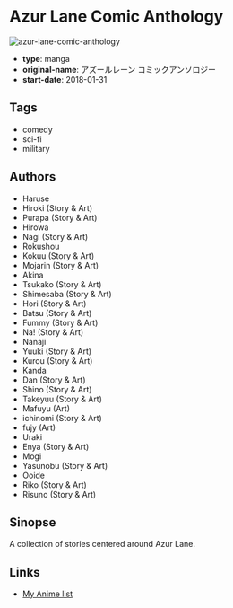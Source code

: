 # Azur Lane Comic Anthology

![azur-lane-comic-anthology](https://cdn.myanimelist.net/images/manga/1/235438.jpg)

-   **type**: manga
-   **original-name**: アズールレーン コミックアンソロジー
-   **start-date**: 2018-01-31

## Tags

-   comedy
-   sci-fi
-   military

## Authors

-   Haruse
-   Hiroki (Story & Art)
-   Purapa (Story & Art)
-   Hirowa
-   Nagi (Story & Art)
-   Rokushou
-   Kokuu (Story & Art)
-   Mojarin (Story & Art)
-   Akina
-   Tsukako (Story & Art)
-   Shimesaba (Story & Art)
-   Hori (Story & Art)
-   Batsu (Story & Art)
-   Fummy (Story & Art)
-   Na! (Story & Art)
-   Nanaji
-   Yuuki (Story & Art)
-   Kurou (Story & Art)
-   Kanda
-   Dan (Story & Art)
-   Shino (Story & Art)
-   Takeyuu (Story & Art)
-   Mafuyu (Art)
-   ichinomi (Story & Art)
-   fujy (Art)
-   Uraki
-   Enya (Story & Art)
-   Mogi
-   Yasunobu (Story & Art)
-   Ooide
-   Riko (Story & Art)
-   Risuno (Story & Art)

## Sinopse

A collection of stories centered around Azur Lane.

## Links

-   [My Anime list](https://myanimelist.net/manga/113766/Azur_Lane_Comic_Anthology)
